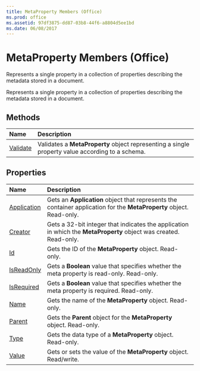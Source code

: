 ```yaml
---
title: MetaProperty Members (Office)
ms.prod: office
ms.assetid: 97df3875-dd87-03b8-44f6-a8804d5ee1bd
ms.date: 06/08/2017
---
```



# MetaProperty Members (Office)
Represents a single property in a collection of properties describing the metadata stored in a document.

Represents a single property in a collection of properties describing the metadata stored in a document.


## Methods



|**Name**|**Description**|
|:-----|:-----|
|[Validate](metaproperty-validate-method-office.md)|Validates a **MetaProperty** object representing a single property value according to a schema.|

## Properties



|**Name**|**Description**|
|:-----|:-----|
|[Application](metaproperty-application-property-office.md)|Gets an **Application** object that represents the container application for the **MetaProperty** object. Read-only.|
|[Creator](metaproperty-creator-property-office.md)|Gets a 32-bit integer that indicates the application in which the **MetaProperty** object was created. Read-only.|
|[Id](metaproperty-id-property-office.md)|Gets the ID of the **MetaProperty** object. Read-only.|
|[IsReadOnly](metaproperty-isreadonly-property-office.md)|Gets a **Boolean** value that specifies whether the meta property is read-only. Read-only.|
|[IsRequired](metaproperty-isrequired-property-office.md)|Gets a **Boolean** value that specifies whether the meta property is required. Read-only.|
|[Name](metaproperty-name-property-office.md)|Gets the name of the **MetaProperty** object. Read-only.|
|[Parent](metaproperty-parent-property-office.md)|Gets the **Parent** object for the **MetaProperty** object. Read-only.|
|[Type](metaproperty-type-property-office.md)|Gets the data type of a **MetaProperty** object. Read-only.|
|[Value](metaproperty-value-property-office.md)|Gets or sets the value of the **MetaProperty** object. Read/write.|

